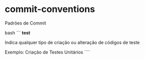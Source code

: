 # commit-conventions
Padrões de Commit

bash ```
<b>test</b>
<p>Indica qualquer tipo de criação ou alteração de códigos de teste</p>
Exemplo: Criação de Testes Unitários
````
